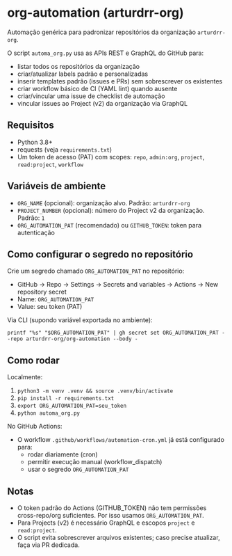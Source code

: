 # org-automation (arturdrr-org)

Automação genérica para padronizar repositórios da organização `arturdrr-org`.

O script `automa_org.py` usa as APIs REST e GraphQL do GitHub para:
- listar todos os repositórios da organização
- criar/atualizar labels padrão e personalizadas
- inserir templates padrão (issues e PRs) sem sobrescrever os existentes
- criar workflow básico de CI (YAML lint) quando ausente
- criar/vincular uma issue de checklist de automação
- vincular issues ao Project (v2) da organização via GraphQL

## Requisitos
- Python 3.8+
- requests (veja `requirements.txt`)
- Um token de acesso (PAT) com scopes: `repo`, `admin:org`, `project`, `read:project`, `workflow`

## Variáveis de ambiente
- `ORG_NAME` (opcional): organização alvo. Padrão: `arturdrr-org`
- `PROJECT_NUMBER` (opcional): número do Project v2 da organização. Padrão: `1`
- `ORG_AUTOMATION_PAT` (recomendado) ou `GITHUB_TOKEN`: token para autenticação

## Como configurar o segredo no repositório
Crie um segredo chamado `ORG_AUTOMATION_PAT` no repositório:
- GitHub → Repo → Settings → Secrets and variables → Actions → New repository secret
- Name: `ORG_AUTOMATION_PAT`
- Value: seu token (PAT)

Via CLI (supondo variável exportada no ambiente):
```
printf "%s" "$ORG_AUTOMATION_PAT" | gh secret set ORG_AUTOMATION_PAT --repo arturdrr-org/org-automation --body -
```

## Como rodar
Localmente:
1. `python3 -m venv .venv && source .venv/bin/activate`
2. `pip install -r requirements.txt`
3. `export ORG_AUTOMATION_PAT=seu_token`
4. `python automa_org.py`

No GitHub Actions:
- O workflow `.github/workflows/automation-cron.yml` já está configurado para:
  - rodar diariamente (cron)
  - permitir execução manual (workflow_dispatch)
  - usar o segredo `ORG_AUTOMATION_PAT`

## Notas
- O token padrão do Actions (GITHUB_TOKEN) não tem permissões cross-repo/org suficientes. Por isso usamos `ORG_AUTOMATION_PAT`.
- Para Projects (v2) é necessário GraphQL e escopos `project` e `read:project`.
- O script evita sobrescrever arquivos existentes; caso precise atualizar, faça via PR dedicada.
